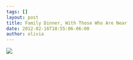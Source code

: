 ```yaml
---
tags: []
layout: post
title: Family Dinner, With Those Who Are Near
date: 2012-02-16T10:55:06-06:00
author: olivia
---
```


![](/media/lzhwbuLn4o1qga9s2o1_1280.png)
